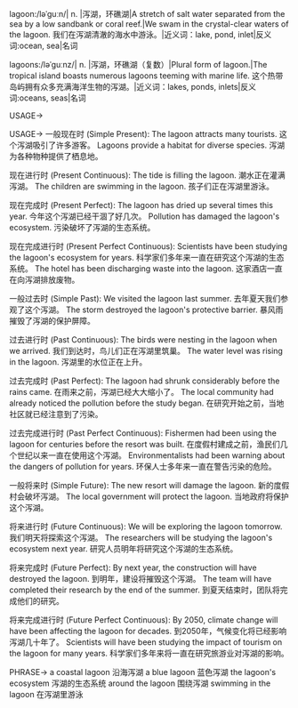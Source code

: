 lagoon:/ləˈɡuːn/| n. |泻湖，环礁湖|A stretch of salt water separated from the sea by a low sandbank or coral reef.|We swam in the crystal-clear waters of the lagoon. 我们在泻湖清澈的海水中游泳。|近义词：lake, pond, inlet|反义词:ocean, sea|名词

lagoons:/ləˈɡuːnz/| n. |泻湖，环礁湖（复数）|Plural form of lagoon.|The tropical island boasts numerous lagoons teeming with marine life.  这个热带岛屿拥有众多充满海洋生物的泻湖。|近义词：lakes, ponds, inlets|反义词:oceans, seas|名词


USAGE->

USAGE->
一般现在时 (Simple Present):
The lagoon attracts many tourists.  这个泻湖吸引了许多游客。
Lagoons provide a habitat for diverse species. 泻湖为各种物种提供了栖息地。


现在进行时 (Present Continuous):
The tide is filling the lagoon.  潮水正在灌满泻湖。
The children are swimming in the lagoon. 孩子们正在泻湖里游泳。


现在完成时 (Present Perfect):
The lagoon has dried up several times this year.  今年这个泻湖已经干涸了好几次。
Pollution has damaged the lagoon's ecosystem. 污染破坏了泻湖的生态系统。


现在完成进行时 (Present Perfect Continuous):
Scientists have been studying the lagoon's ecosystem for years. 科学家们多年来一直在研究这个泻湖的生态系统。
The hotel has been discharging waste into the lagoon.  这家酒店一直在向泻湖排放废物。


一般过去时 (Simple Past):
We visited the lagoon last summer.  去年夏天我们参观了这个泻湖。
The storm destroyed the lagoon's protective barrier.  暴风雨摧毁了泻湖的保护屏障。


过去进行时 (Past Continuous):
The birds were nesting in the lagoon when we arrived.  我们到达时，鸟儿们正在泻湖里筑巢。
The water level was rising in the lagoon.  泻湖里的水位正在上升。


过去完成时 (Past Perfect):
The lagoon had shrunk considerably before the rains came.  在雨来之前，泻湖已经大大缩小了。
The local community had already noticed the pollution before the study began.  在研究开始之前，当地社区就已经注意到了污染。


过去完成进行时 (Past Perfect Continuous):
Fishermen had been using the lagoon for centuries before the resort was built.  在度假村建成之前，渔民们几个世纪以来一直在使用这个泻湖。
Environmentalists had been warning about the dangers of pollution for years.  环保人士多年来一直在警告污染的危险。


一般将来时 (Simple Future):
The new resort will damage the lagoon.  新的度假村会破坏泻湖。
The local government will protect the lagoon.  当地政府将保护这个泻湖。


将来进行时 (Future Continuous):
We will be exploring the lagoon tomorrow.  我们明天将探索这个泻湖。
The researchers will be studying the lagoon's ecosystem next year.  研究人员明年将研究这个泻湖的生态系统。


将来完成时 (Future Perfect):
By next year, the construction will have destroyed the lagoon.  到明年，建设将摧毁这个泻湖。
The team will have completed their research by the end of the summer. 到夏天结束时，团队将完成他们的研究。


将来完成进行时 (Future Perfect Continuous):
By 2050, climate change will have been affecting the lagoon for decades.  到2050年，气候变化将已经影响泻湖几十年了。
Scientists will have been studying the impact of tourism on the lagoon for many years. 科学家们多年来将一直在研究旅游业对泻湖的影响。



PHRASE->
a coastal lagoon  沿海泻湖
a blue lagoon 蓝色泻湖
the lagoon's ecosystem 泻湖的生态系统
around the lagoon 围绕泻湖
swimming in the lagoon 在泻湖里游泳

